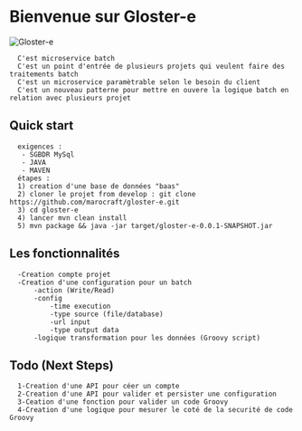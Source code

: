 # Bienvenue sur Gloster-e



![Gloster-e](https://raw.githubusercontent.com/marocraft/gloster-e/master/Baas.png?raw=true)




      C'est microservice batch
      C'est un point d'entrée de plusieurs projets qui veulent faire des traitements batch
      C'est un microservice paramètrable selon le besoin du client
      C'est un nouveau patterne pour mettre en ouvere la logique batch en relation avec plusieurs projet

 
## Quick start
      exigences :
       - SGBDR MySql
       - JAVA
       - MAVEN
      étapes :  
      1) creation d'une base de données "baas"
      2) cloner le projet from develop : git clone https://github.com/marocraft/gloster-e.git
      3) cd gloster-e
      4) lancer mvn clean install 
      5) mvn package && java -jar target/gloster-e-0.0.1-SNAPSHOT.jar

## Les fonctionnalités

      -Creation compte projet
      -Creation d'une configuration pour un batch
          -action (Write/Read)
          -config
              -time execution
              -type source (file/database)
              -url input
              -type output data
          -logique transformation pour les données (Groovy script)
          
## Todo (Next Steps)

      1-Creation d'une API pour céer un compte
      2-Creation d'une API pour valider et persister une configuration
      3-Ceation d'une fonction pour valider un code Groovy
      4-Creation d'une logique pour mesurer le coté de la securité de code Groovy
